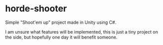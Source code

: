 horde-shooter
=============

Simple "Shoot'em up" project made in Unity using C#.

I am unsure what features will be implemented, this is just a tiny project on the side, but hopefully one day it will benefit someone.